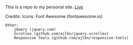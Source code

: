 This is a repo to my personal site.
<a href="https://jianjiang.me">Live</a>



Credits:
	Icons:
		Font Awesome (fontawesome.io)

	Other:
		jQuery (jquery.com)
		Scrollex (github.com/ajlkn/jquery.scrollex)
		Responsive Tools (github.com/ajlkn/responsive-tools)
